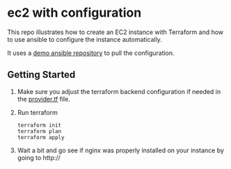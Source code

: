 # ec2 with configuration

This repo illustrates how to create an EC2 instance with Terraform and how to use ansible to configure the instance automatically.

It uses a [demo ansible repository](https://github.com/nylo-andry/ansible-demo-playbook) to pull the configuration.

## Getting Started

1. Make sure you adjust the terraform backend configuration if needed in the [provider.tf](/provider.tf) file.

2. Run terraform

    ```
    terraform init
    terraform plan
    terraform apply
    ```

3. Wait a bit and go see if nginx was properly installed on your instance by going to http://<IP-OF-INSTANCE>
